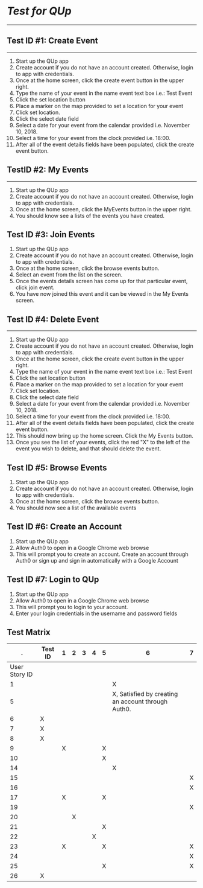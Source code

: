 # *Test for QUp*
-------
## Test ID #1: Create Event
---- 
1. Start up the QUp app
2. Create account if you do not have an account created. Otherwise, login to app with credentials.
3. Once at the home screen, click the create event button in the upper right.
4. Type the name of your event in the name event text box i.e.: Test Event
5. Click the set location button
6. Place a marker on the map provided to set a location for your event
7. Click set location.
8. Click the select date field
9. Select a date for your event from the calendar provided i.e. November 10, 2018.
10. Select a time for your event from the clock provided i.e. 18:00.
11. After all of the event details fields have been populated, click the create event button.

## TestID #2: My Events
-----
1. Start up the QUp app
2. Create account if you do not have an account created. Otherwise, login to app with credentials.
3. Once at the home screen, click the MyEvents button in the upper right.
4. You should know see a lists of the events you have created.

## Test ID #3: Join Events
1. Start up the QUp app
2. Create account if you do not have an account created. Otherwise, login to app with credentials.
3. Once at the home screen, click the browse events button.
4. Select an event from the list on the screen.
5. Once the events details screen has come up for that particular event, click join event.
6. You have now joined this event and it can be viewed in the My Events screen.

## Test ID #4: Delete Event
---- 
1. Start up the QUp app
2. Create account if you do not have an account created. Otherwise, login to app with credentials.
3. Once at the home screen, click the create event button in the upper right.
4. Type the name of your event in the name event text box i.e.: Test Event
5. Click the set location button
6. Place a marker on the map provided to set a location for your event
7. Click set location.
8. Click the select date field
9. Select a date for your event from the calendar provided i.e. November 10, 2018.
10. Select a time for your event from the clock provided i.e. 18:00.
11. After all of the event details fields have been populated, click the create event button.
12. This should now bring up the home screen. Click the My Events button.
13. Once you see the list of your events, click the red "X" to the left of the event you wish to delete, and that should delete the event.

## Test ID #5: Browse Events
1. Start up the QUp app
2. Create account if you do not have an account created. Otherwise, login to app with credentials.
3. Once at the home screen, click the browse events button.
4. You should now see a list of the available events

## Test ID #6: Create an Account
1. Start up the QUp app
2. Allow Auth0 to open in a Google Chrome web browse
2. This will prompt you to create an account. Create an account through Auth0 or sign up and sign in automatically with a Google Account

## Test ID #7: Login to QUp
1. Start up the QUp app
2. Allow Auth0 to open in a Google Chrome web browse
2. This will prompt you to login to your account.
3. Enter your login credentials in the username and password fields

## Test Matrix

.|Test ID|1|2|3|4|5|6|7
---|---|---|---|---|---|---|---|---
User Story ID||||||||
1|||||||X|
5|||||||X, Satisfied by creating an account through Auth0.|
6|X|||||||
7|X|||||||
8|X|||||||
9||X||||X|
10||||||X|
14|||||||X|
15||||||||X
16||||||||X
17||X||||X||
19||||||||X
20|||X|||||
21||||||X||
22|||||X|||
23||X||||X||X
24||||||||X
25||||||X||X
26|X|||||||
